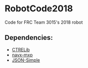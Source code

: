 # RobotCode2018
Code for FRC Team 3015's 2018 robot

## Dependencies:
* [CTRELib](http://google.com)
* [navx-mxp](http://google.com)
* [JSON-Simple](https://www.dropbox.com/s/c1ddz26buc905s8/json-simple-1.1.1.jar?dl=0)
